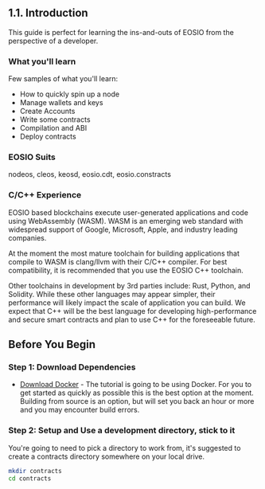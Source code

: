 ## 1.1. Introduction

This guide is perfect for learning the ins-and-outs of EOSIO from the perspective of a developer.

### What you'll learn

Few samples of what you'll learn:

- How to quickly spin up a node
- Manage wallets and keys
- Create Accounts
- Write some contracts
- Compilation and ABI
- Deploy contracts

### EOSIO Suits

nodeos, cleos, keosd, eosio.cdt, eosio.constracts

### C/C++ Experience

EOSIO based blockchains execute user-generated applications and code using WebAssembly (WASM). WASM is an emerging web standard with widespread support of Google, Microsoft, Apple, and industry leading companies.

At the moment the most mature toolchain for building applications that compile to WASM is clang/llvm with their C/C++ compiler. For best compatibility, it is recommended that you use the EOSIO C++ toolchain.

Other toolchains in development by 3rd parties include: Rust, Python, and Solidity. While these other languages may appear simpler, their performance will likely impact the scale of application you can build. We expect that C++ will be the best language for developing high-performance and secure smart contracts and plan to use C++ for the foreseeable future.

## Before You Begin

### Step 1: Download Dependencies

- [Download Docker](https://www.docker.com/get-started) - The tutorial is going to be using Docker. For you to get started as quickly as possible this is the best option at the moment. Building from source is an option, but will set you back an hour or more and you may encounter build errors.

### Step 2: Setup and Use a development directory, stick to it

You're going to need to pick a directory to work from, it's suggested to create a contracts directory somewhere on your local drive.

```bash
mkdir contracts
cd contracts
```
